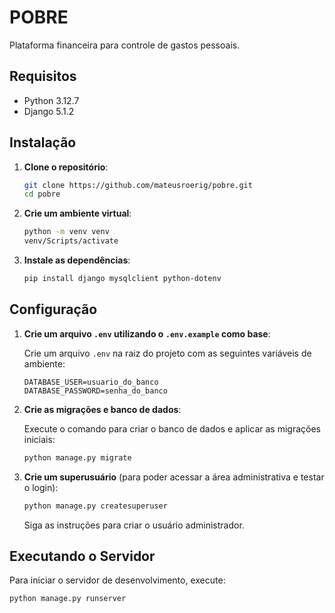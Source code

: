 # POBRE

Plataforma financeira para controle de gastos pessoais.

## Requisitos

- Python 3.12.7
- Django 5.1.2

## Instalação

1. **Clone o repositório**:

    ```bash
    git clone https://github.com/mateusroerig/pobre.git
    cd pobre
    ```

2. **Crie um ambiente virtual**:

    ```bash
    python -m venv venv
    venv/Scripts/activate
    ```

3. **Instale as dependências**:

    ```bash
    pip install django mysqlclient python-dotenv
    ```

## Configuração

1. **Crie um arquivo `.env` utilizando o `.env.example` como base**:

    Crie um arquivo `.env` na raiz do projeto com as seguintes variáveis de ambiente:

    ```properties
    DATABASE_USER=usuario_do_banco
    DATABASE_PASSWORD=senha_do_banco
    ```

2. **Crie as migrações e banco de dados**:

    Execute o comando para criar o banco de dados e aplicar as migrações iniciais:

    ```bash
    python manage.py migrate
    ```

3. **Crie um superusuário** (para poder acessar a área administrativa e testar o login):

    ```bash
    python manage.py createsuperuser
    ```

    Siga as instruções para criar o usuário administrador.

## Executando o Servidor

Para iniciar o servidor de desenvolvimento, execute:

```bash
python manage.py runserver
```
